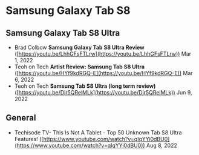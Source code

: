 # Samsung Galaxy Tab S8

## Samsung Galaxy Tab S8 Ultra

* Brad Colbow **Samsung Galaxy Tab S8 Ultra Review** ([https://youtu.be/LhhGFsFTLrw](https://youtu.be/LhhGFsFTLrw)) Mar 1, 2022
* Teoh on Tech **Artist Review: Samsung Tab S8 Ultra** ([https://youtu.be/HYf9kdRGQ-E](https://youtu.be/HYf9kdRGQ-E)) Mar 6, 2022
* Teoh on Tech **Samsung Tab S8 Ultra (long term review)** ([https://youtu.be/Dir5QRelMLk](https://youtu.be/Dir5QRelMLk)) Jun 9, 2022

## General

* Techisode TV- This Is Not A Tablet - Top 50 Unknown Tab S8 Ultra Features! ([https://www.youtube.com/watch?v=qIqYYi0dBU0](https://www.youtube.com/watch?v=qIqYYi0dBU0)) Aug 8, 2022
